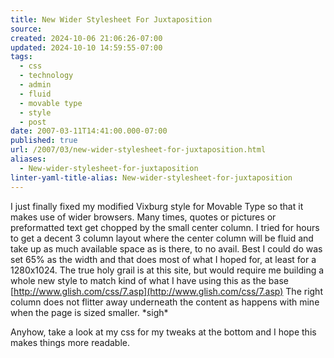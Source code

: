 ```yaml
---
title: New Wider Stylesheet For Juxtaposition
source: 
created: 2024-10-06 21:06:26-07:00
updated: 2024-10-10 14:59:55-07:00
tags:
  - css
  - technology
  - admin
  - fluid
  - movable type
  - style
  - post
date: 2007-03-11T14:41:00.000-07:00
published: true
url: /2007/03/new-wider-stylesheet-for-juxtaposition.html
aliases:
  - New-wider-stylesheet-for-juxtaposition
linter-yaml-title-alias: New-wider-stylesheet-for-juxtaposition
---
```



I just finally fixed my modified Vixburg style for Movable Type so that it makes use of wider browsers. Many times, quotes or pictures or preformatted text get chopped by the small center column. I tried for hours to get a decent 3 column layout where the center column will be fluid and take up as much available space as is there, to no avail. Best I could do was set 65% as the width and that does most of what I hoped for, at least for a 1280x1024. The true holy grail is at this site, but would require me building a whole new style to match kind of what I have using this as the base [http://www.glish.com/css/7.asp](http://www.glish.com/css/7.asp) The right column does not flitter away underneath the content as happens with mine when the page is sized smaller. \*sigh\*  
  
Anyhow, take a look at my css for my tweaks at the bottom and I hope this makes things more readable.